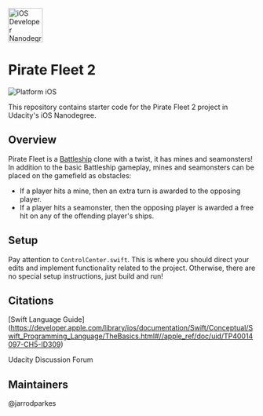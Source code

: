 <img src="https://s3-us-west-1.amazonaws.com/udacity-content/degrees/catalog-images/nd003.png" alt="iOS Developer Nanodegree logo" height="70" >

# Pirate Fleet 2

![Platform iOS](https://img.shields.io/badge/nanodegree-iOS-blue.svg)

This repository contains starter code for the Pirate Fleet 2 project in Udacity's iOS Nanodegree.

## Overview

Pirate Fleet is a [Battleship](https://en.wikipedia.org/wiki/Battleship_(game)) clone with a twist, it has mines and seamonsters! In addition to the basic Battleship gameplay, mines and seamonsters can be placed on the gamefield as obstacles: 
- If a player hits a mine, then an extra turn is awarded to the opposing player.
- If a player hits a seamonster, then the opposing player is awarded a free hit on any of the offending player's ships.

## Setup

Pay attention to `ControlCenter.swift`. This is where you should direct your edits and implement functionality related to the project. Otherwise, there are no special setup instructions, just build and run!

## Citations

[Swift Language Guide] (https://developer.apple.com/library/ios/documentation/Swift/Conceptual/Swift_Programming_Language/TheBasics.html#//apple_ref/doc/uid/TP40014097-CH5-ID309)

Udacity Discussion Forum

## Maintainers

@jarrodparkes
